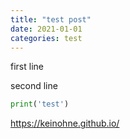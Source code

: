 ```yaml
---
title: "test post"
date: 2021-01-01
categories: test
---
```

first line

second line

```python
print('test')
```

https://keinohne.github.io/
